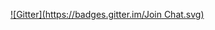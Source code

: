 
[![Gitter](https://badges.gitter.im/Join Chat.svg)](https://gitter.im/tony21523/test?utm_source=badge&utm_medium=badge&utm_campaign=pr-badge&utm_content=badge)